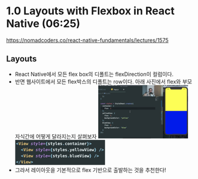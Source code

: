 # 1.0 Layouts with Flexbox in React Native (06:25)
https://nomadcoders.co/react-native-fundamentals/lectures/1575

###

## Layouts
 - React Native에서 모든 flex box의 디폴트는 flexDirection이 컬럼이다. 
 - 반면 웹사이트에서 모든 flex박스의 디폴트는 row이다. 아래 사진에서 flex와 부모 자식간에 어떻게 달라지는지 살펴보자 
    <img src="./class6_img1.png" width = "50%" />
    <img src="./class6_img2.png" width = "50%" />
 - 그랴서 레이아웃을 기본적으로 flex 기반으로 출발하는 것을 추천한다! 